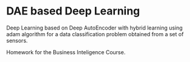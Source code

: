 # DAE based Deep Learning

Deep Learning based on Deep AutoEncoder with hybrid learning using adam algorithm for a data classification problem obtained from a set of sensors.

Homework for the Business Inteligence Course.